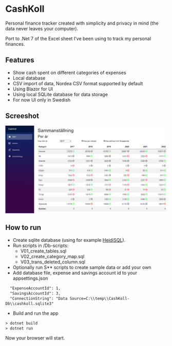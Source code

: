 # CashKoll
Personal finance tracker created with simplicity and privacy in mind (the data never leaves your computer).

Port to .Net 7 of the Excel sheet I've been using to track my personal finances.

## Features
* Show cash spent on different categories of expenses
* Local database
* CSV import of data, Nordea CSV format supported by default
* Using Blazor for UI
* Using local SQLite database for data storage 
* For now UI only in Swedish

## Screeshot

![Screenshot of main screen](main-screenshot.png)

## How to run

* Create sqlite database (using for example <a href="https://www.heidisql.com/">HeidiSQL</a>).
* Run scripts in /Db-scripts:
    * V01_create_tables.sql
    * V02_create_category_map.sql
    * V03_trans_deleted_column.sql
* Optionally run S** scripts to create sample data or add your own
* Add database file, expense and savings account id to your appsettings.json

````
  "ExpenseAccountId": 1,
  "SavingsAccountId": 3,
  "ConnectionString": "Data Source=C:\\temp\\CashKoll-Db\\cashkoll.sqlite3"
````

* Build and run the app
````
> dotnet build
> dotnet run
````

Now your browser will start.